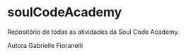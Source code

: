# soulCodeAcademy
Repositório de todas as atividades da Soul Code Academy.

Autora
Gabrielle Fioranelli
